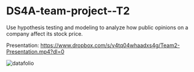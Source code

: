 # DS4A-team-project--T2
Use hypothesis testing and modeling to analyze how public opinions on a company affect its stock price.

Presentation: https://www.dropbox.com/s/v4tq04whaadxs4g/Team2-Presentation.mp4?dl=0

![datafolio](https://user-images.githubusercontent.com/63036112/183260170-5c2fba79-e7d7-46ff-9eb4-7efc346072d0.png)
